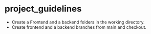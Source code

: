 # project_guidelines



* Create a Frontend and a backend folders in the working directory.
* Create frontend and a backend branches from main and checkout.